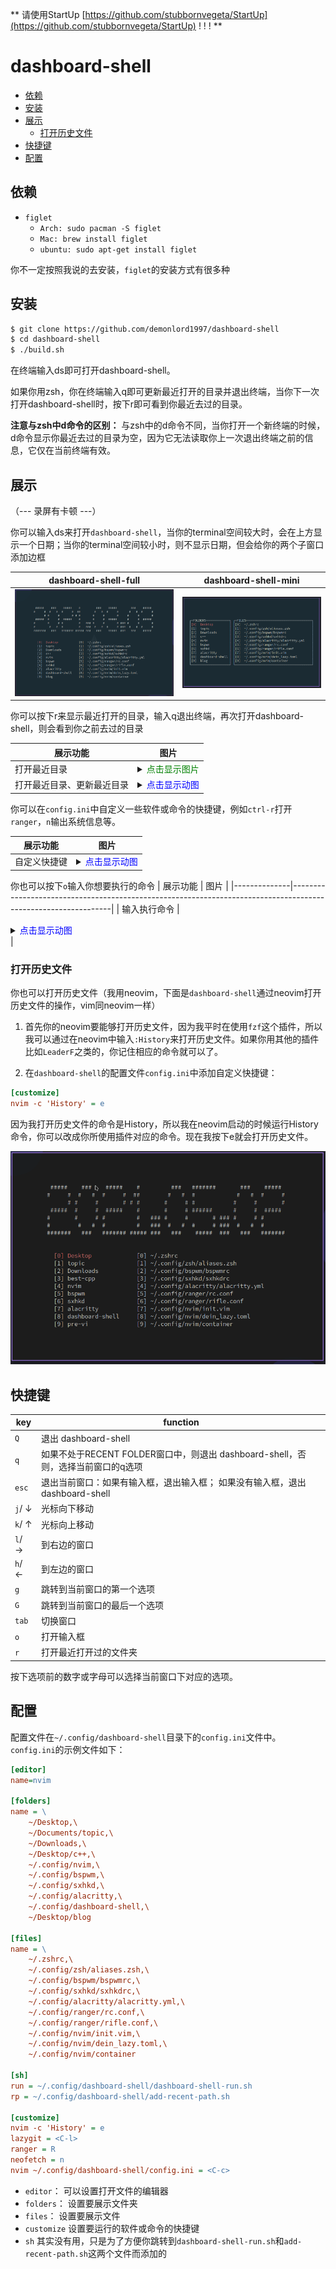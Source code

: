 ** 请使用StartUp [https://github.com/stubbornvegeta/StartUp](https://github.com/stubbornvegeta/StartUp) ! ! ! **

# dashboard-shell
<!-- vim-markdown-toc Marked -->

* [依赖](#依赖)
* [安装](#安装)
* [展示](#展示)
    * [打开历史文件](#打开历史文件)
* [快捷键](#快捷键)
* [配置](#配置)

<!-- vim-markdown-toc -->

## 依赖

- `figlet`
    + `Arch: sudo pacman -S figlet`
    + `Mac: brew install figlet`
    + `ubuntu: sudo apt-get install figlet`

你不一定按照我说的去安装，`figlet`的安装方式有很多种

## 安装

```bash
$ git clone https://github.com/demonlord1997/dashboard-shell
$ cd dashboard-shell
$ ./build.sh
```

在终端输入ds即可打开dashboard-shell。


如果你用zsh，你在终端输入q即可更新最近打开的目录并退出终端，当你下一次打开dashboard-shell时，按下r即可看到你最近去过的目录。

**注意与zsh中d命令的区别：** 与zsh中的d命令不同，当你打开一个新终端的时候，d命令显示你最近去过的目录为空，因为它无法读取你上一次退出终端之前的信息，它仅在当前终端有效。


## 展示
（--- 录屏有卡顿 ---）

你可以输入ds来打开`dashboard-shell`，当你的terminal空间较大时，会在上方显示一个日期；当你的terminal空间较小时，则不显示日期，但会给你的两个子窗口添加边框

| dashboard-shell-full                     | dashboard-shell-mini                     |
|------------------------------------------|------------------------------------------|
| ![full](./screenshot/dashboard-full.png) | ![mini](./screenshot/dashboard-mini.png) |


你可以按下r来显示最近打开的目录，输入q退出终端，再次打开dashboard-shell，则会看到你之前去过的目录


| 展示功能                   | 图片                                                                                                                    |
|----------------------------|-------------------------------------------------------------------------------------------------------------------------|
| 打开最近目录               | <details><summary><font color="green">点击显示图片</font></summary><img src="./screenshot/dashboard-rf.png"/></details> |
| 打开最近目录、更新最近目录 | <details><summary><font color="blue">点击显示动图</font></summary><img src="./screenshot/recentAndq.gif"/></details>    |


你可以在`config.ini`中自定义一些软件或命令的快捷键，例如`ctrl-r`打开`ranger`，`n`输出系统信息等。

| 展示功能     | 图片                                                                                                            |
|--------------|-----------------------------------------------------------------------------------------------------------------|
| 自定义快捷键 | <details><summary><font color="blue">点击显示动图</font></summary><img src="./screenshot/ds-custom.gif"/></details> |

你也可以按下`o`输入你想要执行的命令
| 展示功能     | 图片                                                                                                          |
|--------------|---------------------------------------------------------------------------------------------------------------|
| 输入执行命令 | <details><summary><font color="blue">点击显示动图</font></summary><img src="./screenshot/oranger.gif"/></details> |

### 打开历史文件

你也可以打开历史文件（我用neovim，下面是`dashboard-shell`通过neovim打开历史文件的操作，vim同neovim一样）

1. 首先你的neovim要能够打开历史文件，因为我平时在使用`fzf`这个插件，所以我可以通过在neovim中输入`:History`来打开历史文件。如果你用其他的插件比如`LeaderF`之类的，你记住相应的命令就可以了。

2. 在`dashboard-shell`的配置文件`config.ini`中添加自定义快捷键：
```ini
[customize]
nvim -c 'History' = e
```
因为我打开历史文件的命令是History，所以我在neovim启动的时候运行History命令，你可以改成你所使用插件对应的命令。现在我按下e就会打开历史文件。

![history](screenshot/history.gif)


## 快捷键
| key         | function                                                                         |
|-------------|----------------------------------------------------------------------------------|
| `Q`         | 退出 dashboard-shell                                                             |
| `q`         | 如果不处于RECENT FOLDER窗口中，则退出 dashboard-shell，否则，选择当前窗口的q选项 |
| `esc`       | 退出当前窗口：如果有输入框，退出输入框； 如果没有输入框，退出 dashboard-shell    |
| `j`/ &darr; | 光标向下移动                                                                     |
| `k`/ &uarr; | 光标向上移动                                                                     |
| `l`/ &rarr; | 到右边的窗口                                                                     |
| `h`/ &larr; | 到左边的窗口                                                                     |
| `g`         | 跳转到当前窗口的第一个选项                                                       |
| `G`         | 跳转到当前窗口的最后一个选项                                                     |
| `tab`       | 切换窗口                                                                         |
| `o`         | 打开输入框                                                                       |
| `r`         | 打开最近打开过的文件夹                                                           |

按下选项前的数字或字母可以选择当前窗口下对应的选项。

## 配置
配置文件在`~/.config/dashboard-shell`目录下的`config.ini`文件中。
`config.ini`的示例文件如下：

```ini
[editor]
name=nvim

[folders]
name = \
    ~/Desktop,\
    ~/Documents/topic,\
    ~/Downloads,\
    ~/Desktop/c++,\
    ~/.config/nvim,\
    ~/.config/bspwm,\
    ~/.config/sxhkd,\
    ~/.config/alacritty,\
    ~/.config/dashboard-shell,\
    ~/Desktop/blog

[files]
name = \
    ~/.zshrc,\
    ~/.config/zsh/aliases.zsh,\
    ~/.config/bspwm/bspwmrc,\
    ~/.config/sxhkd/sxhkdrc,\
    ~/.config/alacritty/alacritty.yml,\
    ~/.config/ranger/rc.conf,\
    ~/.config/ranger/rifle.conf,\
    ~/.config/nvim/init.vim,\
    ~/.config/nvim/dein_lazy.toml,\
    ~/.config/nvim/container

[sh]
run = ~/.config/dashboard-shell/dashboard-shell-run.sh
rp = ~/.config/dashboard-shell/add-recent-path.sh

[customize]
nvim -c 'History' = e
lazygit = <C-l>
ranger = R
neofetch = n
nvim ~/.config/dashboard-shell/config.ini = <C-c>
```

- `editor`：
可以设置打开文件的编辑器
- `folders`：
设置要展示文件夹
- `files`：
设置要展示文件
- `customize`
设置要运行的软件或命令的快捷键
- `sh`
其实没有用，只是为了方便你跳转到`dashboard-shell-run.sh`和`add-recent-path.sh`这两个文件而添加的

